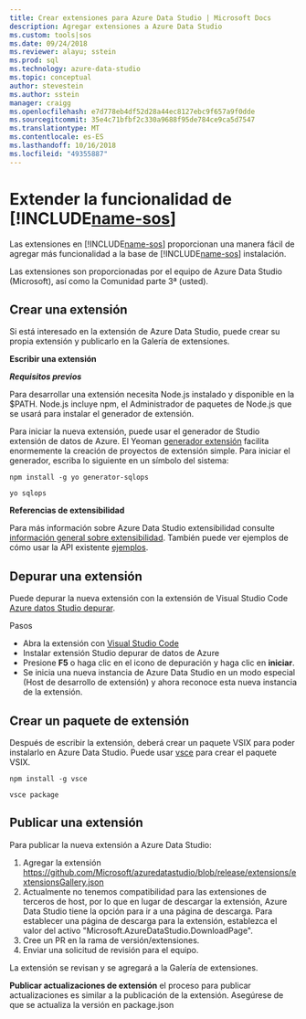 ```yaml
---
title: Crear extensiones para Azure Data Studio | Microsoft Docs
description: Agregar extensiones a Azure Data Studio
ms.custom: tools|sos
ms.date: 09/24/2018
ms.reviewer: alayu; sstein
ms.prod: sql
ms.technology: azure-data-studio
ms.topic: conceptual
author: stevestein
ms.author: sstein
manager: craigg
ms.openlocfilehash: e7d778eb4df52d28a44ec8127ebc9f657a9f0dde
ms.sourcegitcommit: 35e4c71bfbf2c330a9688f95de784ce9ca5d7547
ms.translationtype: MT
ms.contentlocale: es-ES
ms.lasthandoff: 10/16/2018
ms.locfileid: "49355887"
---
```

# <a name="extend-the-functionality-of-includename-sosincludesname-sos-shortmd"></a>Extender la funcionalidad de [!INCLUDE[name-sos](../includes/name-sos-short.md)]

Las extensiones en [!INCLUDE[name-sos](../includes/name-sos-short.md)] proporcionan una manera fácil de agregar más funcionalidad a la base de [!INCLUDE[name-sos](../includes/name-sos-short.md)] instalación.

Las extensiones son proporcionadas por el equipo de Azure Data Studio (Microsoft), así como la Comunidad parte 3ª (usted).


## <a name="author-an-extension"></a>Crear una extensión

Si está interesado en la extensión de Azure Data Studio, puede crear su propia extensión y publicarlo en la Galería de extensiones.

**Escribir una extensión**

***Requisitos previos***

Para desarrollar una extensión necesita Node.js instalado y disponible en la $PATH. Node.js incluye npm, el Administrador de paquetes de Node.js que se usará para instalar el generador de extensión.

Para iniciar la nueva extensión, puede usar el generador de Studio extensión de datos de Azure. El Yeoman [generador extensión](https://www.npmjs.com/package/generator-sqlops) facilita enormemente la creación de proyectos de extensión simple. Para iniciar el generador, escriba lo siguiente en un símbolo del sistema:

`npm install -g yo generator-sqlops`

`yo sqlops`


**Referencias de extensibilidad**

Para más información sobre Azure Data Studio extensibilidad consulte [información general sobre extensibilidad](extensibility.md). También puede ver ejemplos de cómo usar la API existente [ejemplos](https://github.com/Microsoft/azuredatastudio/tree/master/samples).


## <a name="debug-an-extension"></a>Depurar una extensión

Puede depurar la nueva extensión con la extensión de Visual Studio Code [Azure datos Studio depurar](https://github.com/kevcunnane/sqlops-debug).

Pasos
- Abra la extensión con [Visual Studio Code](https://code.visualstudio.com/)
- Instalar extensión Studio depurar de datos de Azure
- Presione **F5** o haga clic en el icono de depuración y haga clic en **iniciar**.
- Se inicia una nueva instancia de Azure Data Studio en un modo especial (Host de desarrollo de extensión) y ahora reconoce esta nueva instancia de la extensión.


## <a name="create-an-extension-package"></a>Crear un paquete de extensión

Después de escribir la extensión, deberá crear un paquete VSIX para poder instalarlo en Azure Data Studio. Puede usar [vsce](https://github.com/Microsoft/vscode-vsce) para crear el paquete VSIX.

`npm install -g vsce`

`vsce package`


## <a name="publish-an-extension"></a>Publicar una extensión

Para publicar la nueva extensión a Azure Data Studio:

1. Agregar la extensión https://github.com/Microsoft/azuredatastudio/blob/release/extensions/extensionsGallery.json
2. Actualmente no tenemos compatibilidad para las extensiones de terceros de host, por lo que en lugar de descargar la extensión, Azure Data Studio tiene la opción para ir a una página de descarga. Para establecer una página de descarga para la extensión, establezca el valor del activo "Microsoft.AzureDataStudio.DownloadPage".
3. Cree un PR en la rama de versión/extensiones.
4. Enviar una solicitud de revisión para el equipo.

La extensión se revisan y se agregará a la Galería de extensiones.

**Publicar actualizaciones de extensión** el proceso para publicar actualizaciones es similar a la publicación de la extensión. Asegúrese de que se actualiza la versión en package.json
